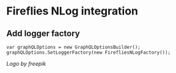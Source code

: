 ﻿# Fireflies NLog integration

## Add logger factory
```
var graphQLOptions = new GraphQLOptionsBuilder();
graphQLOptions.SetLoggerFactory(new FirefliesNLogFactory());
```

_Logo by freepik_